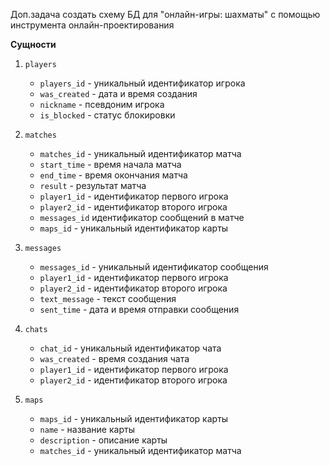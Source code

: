 Доп.задача
создать схему БД для "онлайн-игры: шахматы" с помощью инструмента онлайн-проектирования

**Сущности**

1. `players` 
    - `players_id` - уникальный идентификатор игрока
    - `was_created` - дата и время создания
    - `nickname` - псевдоним игрока
    - `is_blocked` - статус блокировки

2. `matches` 
    - `matches_id` - уникальный идентификатор матча
    - `start_time` - время начала матча
    - `end_time` - время окончания матча
    - `result` - результат матча
    - `player1_id` - идентификатор первого игрока
    - `player2_id` - идентификатор второго игрока
    - `messages_id` идентификатор сообщений в матче
    - `maps_id` - уникальный идентификатор карты

3. `messages` 
    - `messages_id` - уникальный идентификатор сообщения
    - `player1_id` - идентификатор первого игрока
    - `player2_id` - идентификатор второго игрока
    - `text_message` - текст сообщения
    - `sent_time` - дата и время отправки сообщения

4. `chats` 
    - `chat_id` - уникальный идентификатор чата
    - `was_created` - время создания чата
    - `player1_id` - идентификатор первого игрока
    - `player2_id` - идентификатор второго игрока

5. `maps` 
    - `maps_id` - уникальный идентификатор карты
    - `name` - название карты
    - `description` - описание карты
    - `matches_id` - уникальный идентификатор матча
